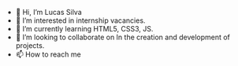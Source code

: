 - 👋 Hi, I’m Lucas Silva
- 👀 I’m interested in internship vacancies.
- 🌱 I’m currently learning HTML5, CSS3, JS.
- 💞️ I’m looking to collaborate on In the creation and development of projects.
- 📫 How to reach me 

<!---
Lucassilvap18/Lucassilvap18 is a ✨ special ✨ repository because its `README.md` (this file) appears on your GitHub profile.
You can click the Preview link to take a look at your changes.
--->
